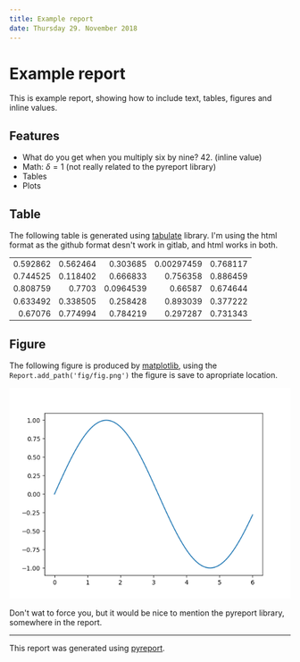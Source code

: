 ```yaml
---
title: Example report
date: Thursday 29. November 2018
---
```


# Example report

This is example report, showing how to include text, tables, figures and inline
values.

## Features

 - What do you get when you multiply six by nine? 42. (inline value)
 - Math: $`\delta = 1`$ (not really related to the pyreport library)
 - Tables
 - Plots

## Table

The following table is generated using [tabulate](https://pypi.org/project/tabulate/) library.
I'm using the html format as the github format desn't work in gitlab, and html works in both.

<div style="align: center">
<table>
<tbody>
<tr><td style="text-align: right;">0.592862</td><td style="text-align: right;">0.562464</td><td style="text-align: right;">0.303685 </td><td style="text-align: right;">0.00297459</td><td style="text-align: right;">0.768117</td></tr>
<tr><td style="text-align: right;">0.744525</td><td style="text-align: right;">0.118402</td><td style="text-align: right;">0.666833 </td><td style="text-align: right;">0.756358  </td><td style="text-align: right;">0.886459</td></tr>
<tr><td style="text-align: right;">0.808759</td><td style="text-align: right;">0.7703  </td><td style="text-align: right;">0.0964539</td><td style="text-align: right;">0.66587   </td><td style="text-align: right;">0.674644</td></tr>
<tr><td style="text-align: right;">0.633492</td><td style="text-align: right;">0.338505</td><td style="text-align: right;">0.258428 </td><td style="text-align: right;">0.893039  </td><td style="text-align: right;">0.377222</td></tr>
<tr><td style="text-align: right;">0.67076 </td><td style="text-align: right;">0.774994</td><td style="text-align: right;">0.784219 </td><td style="text-align: right;">0.297287  </td><td style="text-align: right;">0.731343</td></tr>
</tbody>
</table>
</div>

## Figure

The following figure is produced by [matplotlib](https://matplotlib.org), using the `Report.add_path('fig/fig.png')`
the figure is save to apropriate location.

![Test image](fig/fig.png)


Don't wat to force you, but it would be nice to mention the pyreport library, somewhere in the report.

----
This report was generated using [pyreport](https://github.com/liborw/pyreport).